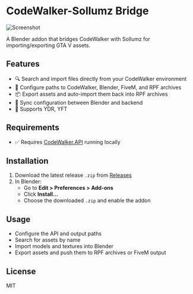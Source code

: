 # CodeWalker-Sollumz Bridge

![Screenshot](https://i.postimg.cc/2jMqDvfq/codewalker-sollumz-bridge.png)

A Blender addon that bridges CodeWalker with Sollumz for importing/exporting GTA V assets.

## Features

- 🔍 Search and import files directly from your CodeWalker environment
- 📁 Configure paths to CodeWalker, Blender, FiveM, and RPF archives
- 📦 Export assets and auto-import them back into RPF archives
- 🔁 Sync configuration between Blender and backend
- 📄 Supports YDR, YFT

## Requirements

- ✅ Requires [CodeWalker.API](https://github.com/flobros/CodeWalker.API) running locally

## Installation

1. Download the latest release `.zip` from [Releases](https://github.com/flobros/codewalker_sollumz_bridge/releases)
2. In Blender:
   - Go to **Edit > Preferences > Add-ons**
   - Click **Install...**
   - Choose the downloaded `.zip` and enable the addon

## Usage

- Configure the API and output paths
- Search for assets by name
- Import models and textures into Blender
- Export assets and push them to RPF archives or FiveM output

## License

MIT

